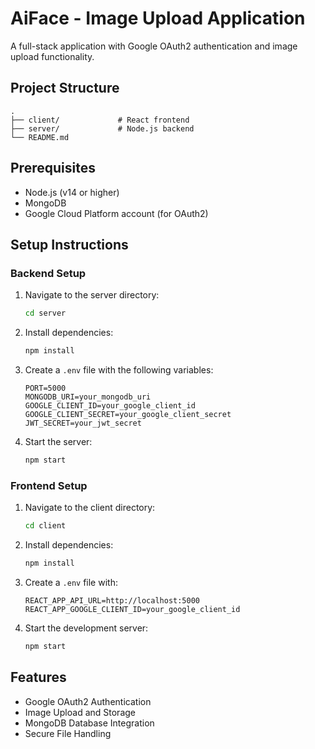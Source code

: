 # AiFace - Image Upload Application

A full-stack application with Google OAuth2 authentication and image upload functionality.

## Project Structure
```
.
├── client/             # React frontend
├── server/             # Node.js backend
└── README.md
```

## Prerequisites
- Node.js (v14 or higher)
- MongoDB
- Google Cloud Platform account (for OAuth2)

## Setup Instructions

### Backend Setup
1. Navigate to the server directory:
   ```bash
   cd server
   ```
2. Install dependencies:
   ```bash
   npm install
   ```
3. Create a `.env` file with the following variables:
   ```
   PORT=5000
   MONGODB_URI=your_mongodb_uri
   GOOGLE_CLIENT_ID=your_google_client_id
   GOOGLE_CLIENT_SECRET=your_google_client_secret
   JWT_SECRET=your_jwt_secret
   ```
4. Start the server:
   ```bash
   npm start
   ```

### Frontend Setup
1. Navigate to the client directory:
   ```bash
   cd client
   ```
2. Install dependencies:
   ```bash
   npm install
   ```
3. Create a `.env` file with:
   ```
   REACT_APP_API_URL=http://localhost:5000
   REACT_APP_GOOGLE_CLIENT_ID=your_google_client_id
   ```
4. Start the development server:
   ```bash
   npm start
   ```

## Features
- Google OAuth2 Authentication
- Image Upload and Storage
- MongoDB Database Integration
- Secure File Handling 
